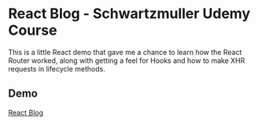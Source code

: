 # React Blog - Schwartzmuller Udemy Course

This is a little React demo that gave me a chance to learn how the React Router worked, along with getting a feel for Hooks and how to make XHR requests in lifecycle methods.

## Demo

[React Blog](https://ds-max-project-blog.herokuapp.com/)
